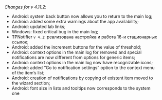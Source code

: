 _Changes for v 4.11.2_:
- Android: system back button now allows you to return to the main log;
- Android: added some extra warnings about the app availability;
- Android: updated lab links;
- Windows: fixed critical bug in the main log;
- TPNotifier ```v 4.1```: реализована настройка и работа 16-и стационарных ссылок;
- Android: added the increment buttons for the value of threshold;
- Android: context options in the main log for removed and special notifications are now different from options for generic items;
- Android: context options in the main log now have recognizable icons;
- Android: added “Go to notification settings” option to the context menu of the item’s list;
- Android: creation of notifications by copying of existent item moved to the wizard section;
- Android: font size in lists and tooltips now corresponds to the system one
